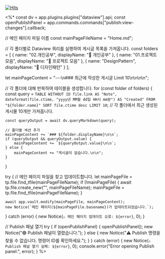  [![Hits](https://hits.seeyoufarm.com/api/count/incr/badge.svg?url=https%3A%2F%2Fpublish.obsidian.md%2Funity%2FHome&count_bg=%2386B0E2&title_bg=%23555555&icon=&icon_color=%23E7E7E7&title=hits&edge_flat=false)](https://hits.seeyoufarm.com)

<%*
const dv = app.plugins.plugins["dataview"].api;
const openPublishPanel = app.commands.commands["publish:view-changes"].callback;

// 메인 페이지 파일 이름
const mainPageFileName = "Home.md";

// 각 폴더별로 Dataview 쿼리를 실행하여 게시글 목록을 가져옵니다.
const folders = [
    { name: "02.개인공부", displayName: "📂 개인공부" },
    { name: "01.프로젝트 모음", displayName: "📂 프로젝트 모음" },
    { name: "DesignPattern", displayName: "📂 디자인패턴" }
];

let mainPageContent = "---\n### 최근에 작성한 게시글 Limit 10\n\n\n\n";

// 각 폴더에 대해 반복하여 테이블을 생성합니다.
for (const folder of folders) {
    const query = `TABLE WITHOUT ID file.link AS "Note", dateformat(file.ctime, "yyyy년 MM월 dd일 HH시 mm분") AS "Created"
                   FROM "${folder.name}"
                   SORT file.ctime desc
                   LIMIT 10`; // 각 폴더에서 최근 생성된 게시물 10개만 가져옵니다.

    const queryOutput = await dv.queryMarkdown(query);

    // 폴더별 섹션 추가
    mainPageContent += `### ${folder.displayName}\n\n`;
    if (queryOutput && queryOutput.value) {
        mainPageContent += `${queryOutput.value}\n\n`;
    } else {
        mainPageContent += "게시글이 없습니다.\n\n";
    }
}

try {
    // 메인 페이지 파일을 찾고 업데이트합니다.
    let mainPageFile = tp.file.find_tfile(mainPageFileName);
    if (!mainPageFile) {
        await tp.file.create_new("", mainPageFileName);
        mainPageFile = tp.file.find_tfile(mainPageFileName);
    }

    await app.vault.modify(mainPageFile, mainPageContent);
    new Notice(`메인 페이지(${mainPageFile.basename})가 업데이트되었습니다.`);
} catch (error) {
    new Notice(`⚠️ 메인 페이지 업데이트 오류: ${error}`, 0);
}

// Publish 패널 열기
try {
    if (openPublishPanel) {
        openPublishPanel();
        new Notice("🟢 Publish 패널이 열렸습니다.");
    } else {
        new Notice("⚠️ Publish 명령을 찾을 수 없습니다. 명령어 ID를 확인하세요.");
    }
} catch (error) {
    new Notice(`⚠️ Publish 패널 열기 실패: ${error}`, 0);
    console.error("Error opening Publish panel:", error);
}
%>
